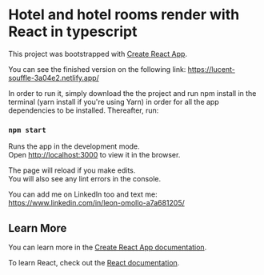 # Hotel and hotel rooms render with React in typescript

This project was bootstrapped with [Create React App](https://github.com/facebook/create-react-app).

You can see the finished version on the following link: https://lucent-souffle-3a04e2.netlify.app/

In order to run it, simply download the the project and run npm install in the terminal (yarn install if you're using Yarn) in order for all the app dependencies to be installed.
Thereafter, run: 

### `npm start`

Runs the app in the development mode.\
Open [http://localhost:3000](http://localhost:3000) to view it in the browser.

The page will reload if you make edits.\
You will also see any lint errors in the console.

You can add me on LinkedIn too and text me: https://www.linkedin.com/in/leon-omollo-a7a681205/

## Learn More

You can learn more in the [Create React App documentation](https://facebook.github.io/create-react-app/docs/getting-started).

To learn React, check out the [React documentation](https://reactjs.org/).

